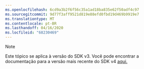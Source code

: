```yaml
---
ms.openlocfilehash: 6cd9a3b2f6f56c35a1ad18ba835e62f50adf4c97
ms.sourcegitcommit: 9d77f3aff9521d819e88efd0fbd19d469b9919e7
ms.translationtype: MT
ms.contentlocale: pt-BR
ms.lasthandoff: 04/16/2020
ms.locfileid: "68230469"
---
```

> [!NOTE]  
> Este tópico se aplica à versão do SDK v3. Você pode encontrar a documentação para a versão mais recente do SDK v4 [aqui.](https://docs.microsoft.com/azure/bot-service/?view=azure-bot-service-4.0) 
